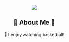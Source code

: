 <div id="header" align="center">
  <img src=https://media.giphy.com/media/3o7aTnQqygA3TcukFi/giphy.gif
 </div>

 
:man: About Me :man:
---

:basketball: I enjoy watching basketball!
